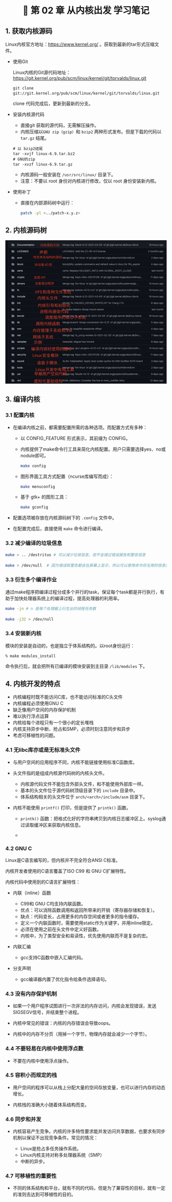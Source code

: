 <h1 align="center">📔 第 02 章 从内核出发 学习笔记</h1>


## 1. 获取内核源码
Linux内核官方地址：https://www.kernel.org/ 。获取到最新的tar形式压缩文件。


- 使用Git

    Linux内核的Git源代码地址：https://git.kernel.org/pub/scm/linux/kernel/git/torvalds/linux.git

    ```shell
    git clone git://git.kernel.org/pub/scm/linux/kernel/git/torvalds/linux.git
    ```

    clone 代码完成后，更新到最新的分支。

- 安装内核源代码
    - 直接git 获取的源代码，无需解压操作。
    - 内核压缩以`GNU zip（gzip）`和 `bzip2` 两种形式发布。但是下载的代码以 `tar.gz` 结尾。

    ```shell
    # 以 bzip2结尾
    tar -xvjf linux-6.9.tar.bz2
    # GNU的zip
    tar -xvzf linux-6.9.tar.gz
    ```

    - 内核源码一般安装在 `/usr/src/linux/` 目录下。
    - 注意：不要以 root 身份对内核进行修改，仅以 root 身份安装新内核。

- 使用补丁
    - 直接在内部源码树中运行：

        ```sh
        patch -pl <../patch-x.y.z>
        ```

## 2. 内核源码树

![](./img/linux内核源代码目录树.png)


## 3. 编译内核


### 3.1 配置内核
- 在编译内核之前，都需要配置所需的各种选项。而配置方式有多种：

    - 以 CONFIG_FEATURE 形式表示，其前缀为 CONFIG。

    - 内核提供了make命令行工具来简化内核配置。用户只需要选择yes、no或nodule即可。

        ```sh
        make config
        ```
    - 图形界面工具方式配置（ncurse库编写而成）：

        ```sh
        make menuconfig
        ```
    - 基于 gtk+ 的图形工具：

        ```sh
        make gconfig
        ```

- 配置选项被存放在内核源码树下的 `.config` 文件中。

- 在配置完成后，直接使用 `make` 命令进行编译。


### 3.2 减少编译的垃圾信息

```sh
make > .. /destritus # 可以减少垃圾信息，但不会错过错误报告和警告信息

make > /dev/null  # 因为错误和警告都会在屏幕上显示，所以可以使用命令将无用的信息重定向到null黑洞中
```

### 3.3 衍生多个编译作业
通过make程序把编译过程分成多个并行的task，保证每个task都是并行执行，有助于加快处理器系统上的编译过程，提高处理器的利用率。

```sh
make -jn # n 是每个处理器上衍生出的线程任务数

make -j32 > /dev/null
```

### 3.4 安装新内核
模块的安装是自动的，也是独立于体系结构的。以root身份运行：

```shell
% make modules_install
```

命令执行后，就会把所有已编译的模块安装到主目录 `/lib/modules` 下。


## 4. 内核开发的特点
- 内核编程时既不能访问C库，也不能访问标准的C头文件
- 内核编程必须使用GNU C
- 缺乏像用户空间的内存保护机制
- 难以执行浮点运算
- 内核给每个进程只有一个很小的定长堆栈
- 内核支持异步中断、抢占和SMP，必须时刻注意同步和异步
- 考虑可移植性的问题。

### 4.1 无libc库亦或是无标准头文件
- 与用户空间的应用程序不同，内核不能链接使用标准C函数库。

- 头文件指的是组成内核源代码树的内核头文件。
    - 内核源代码文件不能包含外部头文件，和不能使用外部库一样。
    - 基本的头文件位于源代码树顶级目录下的 `include` 目录中。
    - 体系结构相关的头文件位于 `arch/<arch>/include/asm` 目录下。

- 内核不能使用 `printf()` 打印，但是提供了 `printk()` 函数。

    - `printk()` 函数：把格式化好的字符串拷贝到内核日志缓冲区上。syslog通过读取缓冲区来获取内核信息。

    - 


### 4.2 GNU C
Linux是C语言编写的，但内核并不完全符合ANSI C标准。

内核开发者使用的C语言覆盖了ISO C99 和 GNU C扩展特性。

内核代码中使用到的C语言扩展特性：

- 内联（inline）函数

    - C99和 GNU C均支持内联函数。
    - 优点：可以消除函数调用和返回所带来的开销（寄存器存储和恢复）。
    - 缺点：代码变长，占用更多的内存空间或者更多的指令缓存。
    - 定义一个内联函数时，需要使用static作为关键字，并用inline限定。
    - 必须在使用之前在头文件中定义好函数。
    - 内核中，为了类型安全和易读性，优先使用内联而不是复杂的宏。

- 内联汇编
    - gcc支持C函数中嵌入汇编代码。

- 分支声明
    - gcc编译器内置了优化指令给条件选择语句。


### 4.3 没有内存保护机制
- 如果一个用户程序试图进行一次非法的内存访问，内核会发现错误，发送SIGSEGV信号，并结束整个进程。

- 内核中常见的错误：内核的内存错误会导致oops。

- 内核中的内存不分页（用掉一个字节，物理内存就会减少一个字节）。

### 4.4 不要轻易在内核中使用浮点数

- 不要在内核中使用浮点操作。


### 4.5 容积小而规定的栈
- 用户空间的程序可以从栈上分配大量的空间存放变量，也可以进行内存的动态增长。

- 内核栈的准确大小随着体系结构而变。


### 4.6 同步和并发
- 内核容易产生竞争。内核的许多特性要求能并发访问共享数据，也要求有同步机制以保证不出现竞争条件。常见的情况：

    - Linux是抢占多任务操作系统。
    - Linux内核支持对称多处理器系统（SMP）
    - 中断的异步。

### 4.7 可移植性的重要性

- 不同的体系结构和平台，就有不同的代码，但是为了兼容性的目标，就有一定的准则去达到可移植性的目的。
